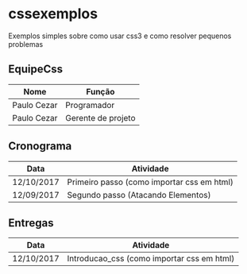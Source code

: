 # cssexemplos
Exemplos simples sobre como usar css3 e como resolver pequenos problemas

## EquipeCss
Nome | Função
------------ | ------------
Paulo Cezar | Programador
Paulo Cezar | Gerente de projeto

## Cronograma
Data | Atividade
------------ | ------------
12/10/2017 | Primeiro passo (como importar css em html)
12/09/2017 | Segundo passo (Atacando Elementos)

## Entregas
Data | Atividade
------------ | ------------
12/10/2017 | Introducao_css (como importar css em html)
